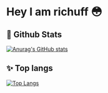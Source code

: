 # Hey I am richuff 😳

## 🥳 Github Stats
[![Anurag's GitHub stats](https://github-readme-stats.vercel.app/api?username=richuff)](https://github.com/richuff)

## ✨ Top langs
[![Top Langs](https://github-readme-stats.vercel.app/api/top-langs/?username=richuff&hide=html&hide=css&layout=compact)](https://github.com/richuff)
